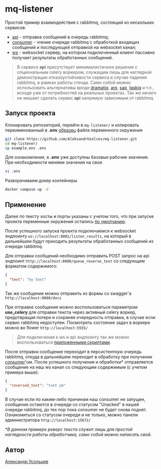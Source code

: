 # mq-listener

Простой пример взаимодействия с rabbitmq, состоящий из нескольких сервисов:
- [api](/api/) - отправка сообщений в очередь rabbitmq;
- [consumer](/consumer/) - чтение очереди rabbitmq с обработкой входящих сообщений и последующей отправкой на websocket канал;
- [ws](/ws/) - websocket сервер, на котором подключенный клиент пассивно получает результаты обработанных сообщений.

> В сервисе **api** присутствует минималистичное решение с опциональным celery воркером, служащим лишь для наглядной демонстрации отказоустойчивости сервиса в случае падения rabbitmq, в рамках работы стенда. Само собой можно использовать альтернативы вроде [dramatiq](https://github.com/Bogdanp/dramatiq), [arq](https://github.com/samuelcolvin/arq), [saq](https://github.com/tobymao/saq), [taskiq](https://github.com/taskiq-python/taskiq) и т.п., исходя уже от потребностей на реальных проектах. Так же ничего не мешает сделать сервис **api** напрямую зависимым от rabbitmq.

## Запуск проекта

Клонировать репозиторий, перейти в `mq-listener/` и копировать переименованный в **.env** [образец](example.env) файла переменного окружения

```bash
git clone https://github.com/AleksandrUsolcev/mq-listener.git
cd mq-listener/
cp example.env .env
```

Для ознакомления, в **.env** уже доступны базовые рабочие значения. При необходимости меняем значения на свои

```bash
vi .env
```

Разворачиваем докер контейнеры

```bash
docker compose up -d
```

## Применение

Далее по тексту хосты и порты указаны с учетом того, что при запуске проекта переменные окружения остались [по умолчанию](example.env).

После успешного запуска проекта подключаемся к websocket эндпоинту `ws://localhost:8001/listen_results`, на который в дальнейшем будут приходить результаты обработанных сообщений из очереди rabbitmq.

Для отправки сообщений необходимо отправить POST запрос на api эндпоинт `http://localhost:8000/queue_reverse_text` со следующим форматом содержимого:

```json
{
  "text": "my text"
}
```

Так же сообщение можно отправить из формы со swagger'а `http://localhost:8000/docs`

При отправке сообщения можно воспользоваться параметром **use_celery** для отправки текста через активный celery воркер, предотвращая потери и сохраняя очередность отправки, в случае если сервис rabbitmq недоступен. Посмотреть состояние задач в воркере можно во flower `http://localhost:5555/`

> Для подключения к ws и api эндпоинту так же можно воспользоваться [приложенными скриптами](https://github.com/AleksandrUsolcev/mq-listener/tree/main/for_example).

После отправки сообщение переходит в персистентную очередь rabbitmq, откуда в дальнейшем переходит в обработку при получении [consumer](/consumer/main.py)'ом. После успешного получения и обработки* отправляется сообщение на наш ws канал со следующим содержимым (с учетом примера выше):

```json
{
  "reversed_text": "txet ym"
}
```

В случае если по каким-либо причинам наш consumer не запущен, сообщения остаются в очереди со статусом "Unacked" в нашей очереди rabbitmq, до тех пор пока consumer не будет снова поднят. Ознакомиться со статусом очереди и не только, можно панели администратора `http://localhost:15672/`

*_В данном примере реверс текста служит лишь для простой наглядности работы обработчика, само собой можно написать свой._

## Автор

[Александр Усольцев](https://github.com/AleksandrUsolcev)
